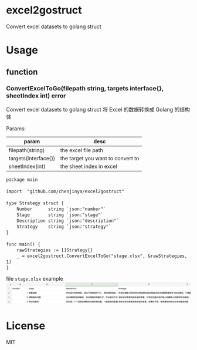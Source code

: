 # excel2gostruct

Convert excel datasets to golang struct 


# Usage

## function

### ConvertExcelToGo(filepath string, targets interface{}, sheetIndex int) error

Convert excel datasets to golang struct
将 Excel 的数据转换成 Golang 的结构体

Params:

| param                | desc                              |
|----------------------|-----------------------------------|
| filepath(string)     | the excel file path               
| targets(interface{}) | the target you want to convert to 
| sheetIndex(int)      | the sheet index in excel           


```golang
package main

import 	"github.com/chenjinya/excel2gostruct"

type Strategy struct {
	Number      string `json:"number"`
	Stage       string `json:"stage"`
	Description string `json:"description"`
	Strategy    string `json:"strategy"`
}

func main() {
    rawStrategies := []Strategy{}
    _ = excel2gostruct.ConvertExcelToGo("stage.xlsx", &rawStrategies, 1)
}

```

file `stage.xlsx` example
![stage.xlsx](https://github.com/chenjinya/excel2gostruct/blob/main/stage_xlsx.png)

# License

MIT